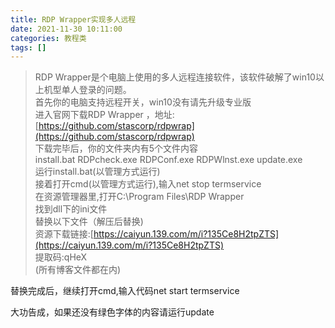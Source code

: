 ```yaml
---
title: RDP Wrapper实现多人远程
date: 2021-11-30 10:11:00
categories: 教程类
tags: []
---
```


>RDP Wrapper是个电脑上使用的多人远程连接软件，该软件破解了win10以上机型单人登录的问题。  
首先你的电脑支持远程开关，win10没有请先升级专业版  
进入官网下载RDP Wrapper ，地址:[](https://github.com/stascorp/rdpwrap)[](https://github.com/stascorp/rdpwrap)[https://github.com/stascorp/rdpwrap](https://github.com/stascorp/rdpwrap)  
下载完毕后，你的文件夹内有5个文件内容  
install.bat RDPcheck.exe RDPConf.exe RDPWlnst.exe update.exe  
运行install.bat(以管理方式运行)  
接着打开cmd(以管理方式运行),输入net stop termservice  
在资源管理器里,打开C:\\Program Files\\RDP Wrapper  
找到dll下的ini文件  
替换以下文件（解压后替换)  
资源下载链接:[](https://caiyun.139.com/m/i?135Ce8H2tpZTS)[https://caiyun.139.com/m/i?135Ce8H2tpZTS](https://caiyun.139.com/m/i?135Ce8H2tpZTS)  
提取码:qHeX  
(所有博客文件都在内)

替换完成后，继续打开cmd,输入代码net start termservice

大功告成，如果还没有绿色字体的内容请运行update
